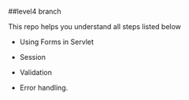 ##level4 branch

This repo helps you understand all steps listed below

 - Using Forms in Servlet 

 - Session

 - Validation

 - Error handling.